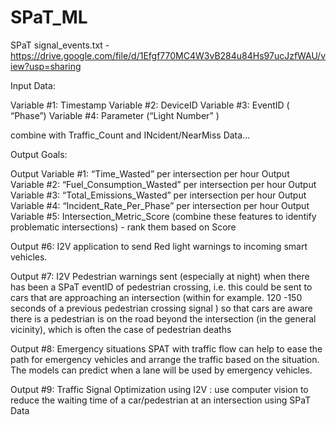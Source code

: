 # SPaT_ML
SPaT
signal_events.txt - https://drive.google.com/file/d/1Efgf770MC4W3vB284u84Hs97ucJzfWAU/view?usp=sharing  

Input Data:

Variable #1:  Timestamp
Variable #2:  DeviceID
Variable #3:  EventID ( “Phase”)
Variable #4:  Parameter (“Light Number” )

combine with Traffic_Count and INcident/NearMiss Data...

Output Goals:

Output Variable #1:  “Time_Wasted”  per intersection per hour 
Output Variable #2:  “Fuel_Consumption_Wasted”  per intersection per hour
Output Variable #3:  “Total_Emissions_Wasted”  per intersection per hour
Output Variable #4:  “Incident_Rate_Per_Phase” per intersection per hour
Output Variable #5:  Intersection_Metric_Score (combine these features to identify problematic intersections) - rank them based on Score

Output #6: I2V application to send Red light warnings to incoming smart vehicles.

Output #7: I2V Pedestrian warnings sent (especially at night) when there has been a SPaT eventID of pedestrian crossing, i.e. this could be sent to cars that are approaching an intersection (within for example. 120 -150 seconds of a previous pedestrian crossing signal ) so that cars are aware there is a pedestrian is on the road beyond the intersection (in the general vicinity), which is often the case of pedestrian deaths

Output #8: Emergency situations SPAT with traffic flow can help to ease the path for emergency vehicles and arrange the traffic based on the situation. The models can predict when a lane will be used by emergency vehicles.

Output #9: Traffic Signal Optimization using I2V : use computer vision to reduce the waiting time of a car/pedestrian at an intersection using SPaT Data

